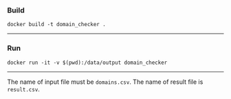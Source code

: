 <h3>Build</h3>
<code>docker build -t domain_checker .</code>
<hr>
<h3>Run</h3>
<code>docker run -it -v $(pwd):/data/output domain_checker</code>
<hr>
<p>The name of input file must be <code>domains.csv</code>.
The name of result file is <code>result.csv</code>.
</p>
